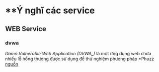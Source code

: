 # **Ý nghĩ các service
## WEB Service
### dvwa
*Damn Vulnerable Web Application (DVWA_)* là một ứng dụng web chứa nhiều lỗ hổng thường được sử dụng để thử nghiệm phương pháp *Phuzz [nguồn](https://github.com/digininja/DVWA/blob/master/README.vi.md)







